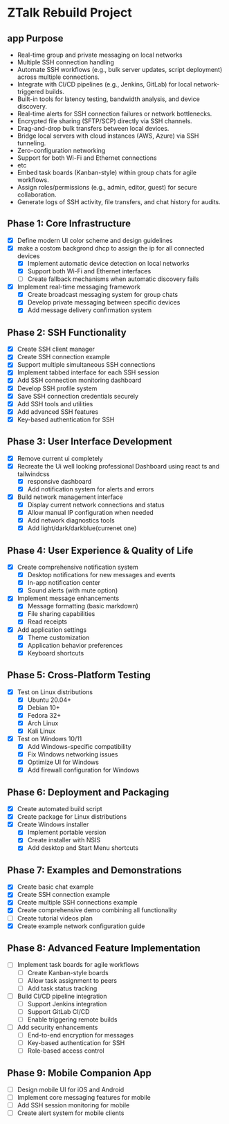 # ZTalk Rebuild Project

## app Purpose
- Real-time group and private messaging on local networks
- Multiple SSH connection handling 
- Automate SSH workflows (e.g., bulk server updates, script deployment) across multiple connections.
- Integrate with CI/CD pipelines (e.g., Jenkins, GitLab) for local network-triggered builds.
- Built-in tools for latency testing, bandwidth analysis, and device discovery.
- Real-time alerts for SSH connection failures or network bottlenecks.
- Encrypted file sharing (SFTP/SCP) directly via SSH channels.
- Drag-and-drop bulk transfers between local devices.
- Bridge local servers with cloud instances (AWS, Azure) via SSH tunneling.
- Zero-configuration networking
- Support for both Wi-Fi and Ethernet connections
- etc
- Embed task boards (Kanban-style) within group chats for agile workflows.
- Assign roles/permissions (e.g., admin, editor, guest) for secure collaboration.
- Generate logs of SSH activity, file transfers, and chat history for audits.


  

## Phase 1: Core Infrastructure
- [x] Define modern UI color scheme and design guidelines
- [x] make a costom backgrond dhcp to assign the ip for all connected devices
  - [x] Implement automatic device detection on local networks
  - [x] Support both Wi-Fi and Ethernet interfaces
  - [ ] Create fallback mechanisms when automatic discovery fails
- [x] Implement real-time messaging framework
  - [x] Create broadcast messaging system for group chats
  - [x] Develop private messaging between specific devices
  - [x] Add message delivery confirmation system

## Phase 2: SSH Functionality
- [x] Create SSH client manager
- [x] Create SSH connection example
- [x] Support multiple simultaneous SSH connections
- [x] Implement tabbed interface for each SSH session
- [x] Add SSH connection monitoring dashboard
- [x] Develop SSH profile system
- [x] Save SSH connection credentials securely
- [x] Add SSH tools and utilities
- [x] Add advanced SSH features
- [x] Key-based authentication for SSH

## Phase 3: User Interface Development
- [x] Remove current ui completely
- [x] Recreate the Ui well looking professional Dashboard using react ts and tailwindcss
  - [x] responsive dashboard
  - [x] Add notification system for alerts and errors
- [x] Build network management interface
  - [x] Display current network connections and status
  - [x] Allow manual IP configuration when needed
  - [x] Add network diagnostics tools
  - [x] Add light/dark/darkblue(currenet one)

## Phase 4: User Experience & Quality of Life
- [x] Create comprehensive notification system
  - [x] Desktop notifications for new messages and events
  - [x] In-app notification center
  - [x] Sound alerts (with mute option)
- [x] Implement message enhancements
  - [x] Message formatting (basic markdown)
  - [x] File sharing capabilities
  - [x] Read receipts
- [x] Add application settings
  - [x] Theme customization
  - [x] Application behavior preferences
  - [x] Keyboard shortcuts

## Phase 5: Cross-Platform Testing
- [x] Test on Linux distributions
  - [x] Ubuntu 20.04+
  - [x] Debian 10+
  - [x] Fedora 32+
  - [x] Arch Linux
  - [x] Kali Linux
- [x] Test on Windows 10/11
  - [x] Add Windows-specific compatibility
  - [x] Fix Windows networking issues
  - [x] Optimize UI for Windows
  - [x] Add firewall configuration for Windows

## Phase 6: Deployment and Packaging
- [x] Create automated build script
- [x] Create package for Linux distributions
- [x] Create Windows installer
  - [x] Implement portable version
  - [x] Create installer with NSIS
  - [x] Add desktop and Start Menu shortcuts

## Phase 7: Examples and Demonstrations
- [x] Create basic chat example
- [x] Create SSH connection example
- [x] Create multiple SSH connections example
- [x] Create comprehensive demo combining all functionality
- [ ] Create tutorial videos plan
- [x] Create example network configuration guide

## Phase 8: Advanced Feature Implementation
- [ ] Implement task boards for agile workflows
  - [ ] Create Kanban-style boards
  - [ ] Allow task assignment to peers
  - [ ] Add task status tracking
- [ ] Build CI/CD pipeline integration
  - [ ] Support Jenkins integration
  - [ ] Support GitLab CI/CD
  - [ ] Enable triggering remote builds
- [ ] Add security enhancements
  - [ ] End-to-end encryption for messages
  - [ ] Key-based authentication for SSH
  - [ ] Role-based access control

## Phase 9: Mobile Companion App
- [ ] Design mobile UI for iOS and Android
- [ ] Implement core messaging features for mobile
- [ ] Add SSH session monitoring for mobile
- [ ] Create alert system for mobile clients